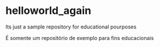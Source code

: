 # helloworld_again
Its just a sample repository
for educational pourposes

É somente um repositório de exemplo
para fins educacionais
